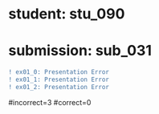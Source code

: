 # student: stu_090
# submission: sub_031

```diff
! ex01_0: Presentation Error
! ex01_1: Presentation Error
! ex01_2: Presentation Error
```
#incorrect=3
#correct=0
